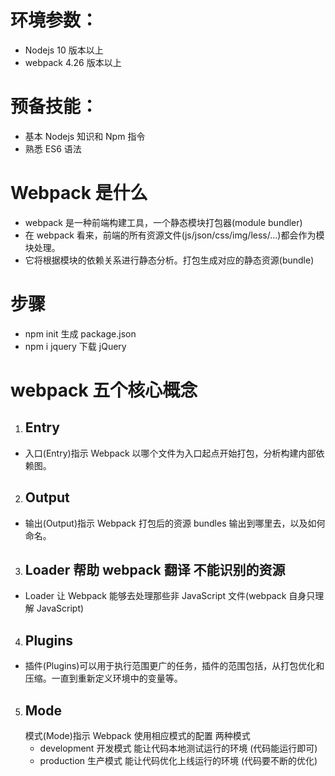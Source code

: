 # 环境参数：

- Nodejs 10 版本以上
- webpack 4.26 版本以上

# 预备技能：

- 基本 Nodejs 知识和 Npm 指令
- 熟悉 ES6 语法

# Webpack 是什么

- webpack 是一种前端构建工具，一个静态模块打包器(module bundler)
- 在 webpack 看来，前端的所有资源文件(js/json/css/img/less/...)都会作为模块处理。
- 它将根据模块的依赖关系进行静态分析。打包生成对应的静态资源(bundle)

# 步骤

- npm init 生成 package.json
- npm i jquery 下载 jQuery 

# webpack 五个核心概念

1.  ## Entry

- 入口(Entry)指示 Webpack 以哪个文件为入口起点开始打包，分析构建内部依赖图。

2. ## Output

- 输出(Output)指示 Webpack 打包后的资源 bundles 输出到哪里去，以及如何命名。

3. ## Loader 帮助 webpack 翻译 不能识别的资源

- Loader 让 Webpack 能够去处理那些非 JavaScript 文件(webpack 自身只理解 JavaScript)

4. ## Plugins

- 插件(Plugins)可以用于执行范围更广的任务，插件的范围包括，从打包优化和压缩。一直到重新定义环境中的变量等。

5. ## Mode
   模式(Mode)指示 Webpack 使用相应模式的配置 两种模式
   - development 开发模式 能让代码本地测试运行的环境 (代码能运行即可)
   - production 生产模式 能让代码优化上线运行的环境 (代码要不断的优化)
